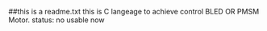 ##this is a readme.txt
this is C langeage to achieve control BLED OR PMSM Motor.
status: no usable now 

